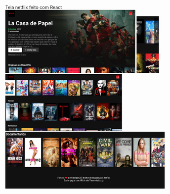  Tela netflix feito com React
<img src="screenshots/Capturar1.PNG" height="200" alt="Screenshot"/> 
<img src="screenshots/Capturar3.PNG" height="180" alt="Screenshot"/>
<img src="screenshots/Capturar2.PNG" height="180" alt="Screenshot"/> 
<img src="screenshots/Capturar4.PNG" height="180" alt="Screenshot"/>